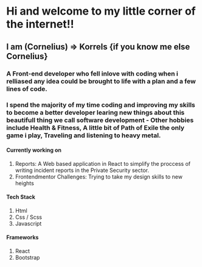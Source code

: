 # Hi and welcome to my little corner of the internet!!

## I am (Cornelius) => Korrels {if you know me else Cornelius}

### A Front-end developer who fell inlove with coding when i relliased any idea could be brought to life with a plan and a few lines of code.

### I spend the majority of my time coding and improving my skills to become a better developer learing new things about this beautifull thing we call software development - Other hobbies include Health & Fitness, A little bit of Path of Exile the only game i play, Traveling and listening to heavy metal.

#### Currently working on
1. Reports: A Web based application in React to simplify the proccess of writing incident reports in the Private Security sector.
2. Frontendmentor Challenges: Trying to take my design skills to new heights

#### Tech Stack
1. Html
2. Css / Scss
3. Javascript

#### Frameworks
1. React
2. Bootstrap

